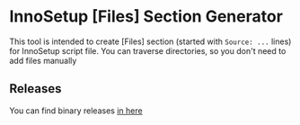# InnoSetup [Files] Section Generator

This tool is intended to create [Files] section (started with `Source: ...` lines) for InnoSetup script file.
You can traverse directories, so you don't need to add files manually

## Releases
You can find binary releases [in here](https://github.com/ir1keren/innosetup-files-gen/releases/tag/0.9)